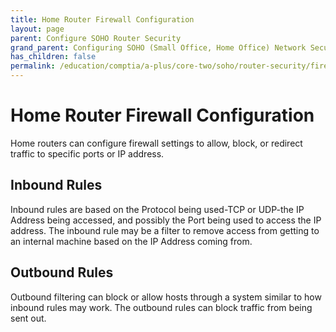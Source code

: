 ```yaml
---
title: Home Router Firewall Configuration
layout: page
parent: Configure SOHO Router Security
grand_parent: Configuring SOHO (Small Office, Home Office) Network Security
has_children: false
permalink: /education/comptia/a-plus/core-two/soho/router-security/firewalls/
---
```


# Home Router Firewall Configuration

Home routers can configure firewall settings to allow, block, or redirect traffic to specific ports or IP address.

## Inbound Rules

Inbound rules are based on the Protocol being used-TCP or UDP-the IP Address being accessed, and possibly the Port being used to access the IP address. The inbound rule may be a filter to remove access from getting to an internal machine based on the IP Address coming from.

## Outbound Rules

Outbound filtering can block or allow hosts through a system similar to how inbound rules may work. The outbound rules can block traffic from being sent out.